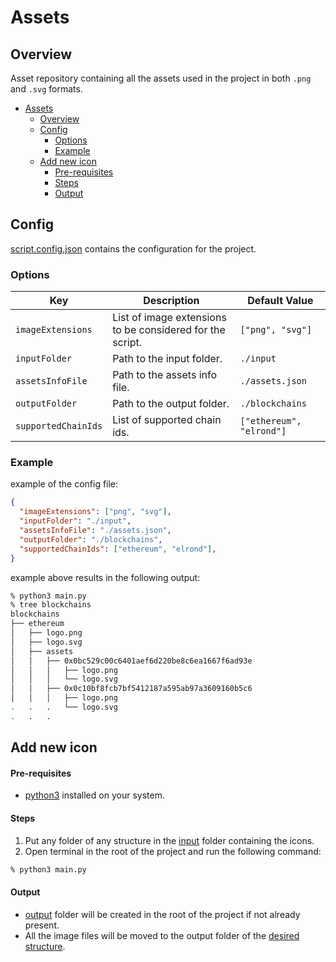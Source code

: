 # Assets
## Overview
Asset repository containing all the assets used in the project in both `.png` and `.svg` formats.

- [Assets](#assets)
  - [Overview](#overview)
  - [Config](#config)
    - [Options](#options)
    - [Example](#example)
  - [Add new icon](#add-new-icon)
      - [Pre-requisites](#pre-requisites)
      - [Steps](#steps)
      - [Output](#output)

## Config
[script.config.json](script.config.json) contains the configuration for the project.

### Options
| Key | Description | Default Value |
| --- | --- | --- |
| <span id="imageExtensions">`imageExtensions`</span> | List of image extensions to be considered for the script. | `["png", "svg"]` |
| <span id="inputFolder">`inputFolder`</span> | Path to the input folder. | `./input` |
| <span id="assetsInfoFile">`assetsInfoFile`</span> | Path to the assets info file. | `./assets.json` |
| <span id="outputFolder">`outputFolder`</span> | Path to the output folder. | `./blockchains` |
| <span id="supportedChainIds">`supportedChainIds`</span> | List of supported chain ids. | `["ethereum", "elrond"]` |

### Example
example of the config file:
```json
{
  "imageExtensions": ["png", "svg"],
  "inputFolder": "./input",
  "assetsInfoFile": "./assets.json",
  "outputFolder": "./blockchains",
  "supportedChainIds": ["ethereum", "elrond"],
}
```
<span id="structure-example">example above results in the following output:</span>
```bash
% python3 main.py
% tree blockchains
blockchains
├── ethereum
│   ├── logo.png
│   ├── logo.svg
│   ├── assets
│   │   ├── 0x0bc529c00c6401aef6d220be8c6ea1667f6ad93e
│   │   │   ├── logo.png
│   │   │   └── logo.svg
│   │   ├── 0x0c10bf8fcb7bf5412187a595ab97a3609160b5c6
│   │   │   ├── logo.png
.   .   .   └── logo.svg
.   .   .                                             
```



## Add new icon
#### Pre-requisites
- [python3](https://www.python.org/downloads/) installed on your system.
#### Steps
1. Put any folder of any structure in the [input](#inputFolder) folder containing the icons.
2. Open terminal in the root of the project and run the following command:
```bash
% python3 main.py
```
#### Output
* [output](#outputFolder) folder will be created in the root of the project if not already present.
* All the image files will be moved to the output folder of the [desired structure](#structure-example).
